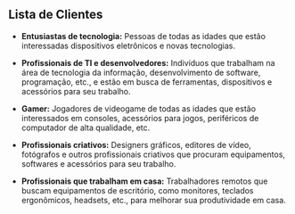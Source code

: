 ## Lista de Clientes
- **Entusiastas de tecnologia:** Pessoas de todas as idades que estão interessadas dispositivos eletrônicos e novas tecnologias.

- **Profissionais de TI e desenvolvedores:** Indivíduos que trabalham na área de tecnologia da informação, desenvolvimento de software, programação, etc., e estão em busca de ferramentas, dispositivos e acessórios para seu trabalho.

- **Gamer:** Jogadores de videogame de todas as idades que estão interessados em consoles, acessórios para jogos, periféricos de computador de alta qualidade, etc.

- **Profissionais criativos:** Designers gráficos, editores de vídeo, fotógrafos e outros profissionais criativos que procuram equipamentos, softwares e acessórios para seu trabalho.

- **Profissionais que trabalham em casa:** Trabalhadores remotos que buscam equipamentos de escritório, como monitores, teclados ergonômicos, headsets, etc., para melhorar sua produtividade em casa.